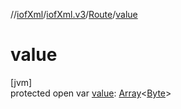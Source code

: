 //[iofXml](../../../index.md)/[iofXml.v3](../index.md)/[Route](index.md)/[value](value.md)

# value

[jvm]\
protected open var [value](value.md): [Array](https://kotlinlang.org/api/latest/jvm/stdlib/kotlin/-array/index.html)<[Byte](https://kotlinlang.org/api/latest/jvm/stdlib/kotlin/-byte/index.html)>
